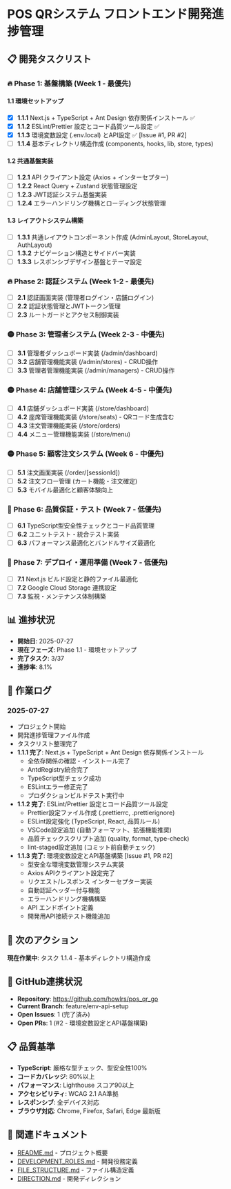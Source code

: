# POS QRシステム フロントエンド開発進捗管理

## 📋 開発タスクリスト

### 🔥 **Phase 1: 基盤構築** (Week 1 - 最優先)

#### 1.1 環境セットアップ

- [x] **1.1.1** Next.js + TypeScript + Ant Design 依存関係インストール ✅
- [x] **1.1.2** ESLint/Prettier 設定とコード品質ツール設定 ✅
- [x] **1.1.3** 環境変数設定 (.env.local) とAPI設定 ✅ [Issue #1, PR #2]
- [ ] **1.1.4** 基本ディレクトリ構造作成 (components, hooks, lib, store, types)

#### 1.2 共通基盤実装

- [ ] **1.2.1** API クライアント設定 (Axios + インターセプター)
- [ ] **1.2.2** React Query + Zustand 状態管理設定
- [ ] **1.2.3** JWT認証システム基盤実装
- [ ] **1.2.4** エラーハンドリング機構とローディング状態管理

#### 1.3 レイアウトシステム構築

- [ ] **1.3.1** 共通レイアウトコンポーネント作成 (AdminLayout, StoreLayout, AuthLayout)
- [ ] **1.3.2** ナビゲーション構造とサイドバー実装
- [ ] **1.3.3** レスポンシブデザイン基盤とテーマ設定

### 🔥 **Phase 2: 認証システム** (Week 1-2 - 最優先)

- [ ] **2.1** 認証画面実装 (管理者ログイン・店舗ログイン)
- [ ] **2.2** 認証状態管理とJWTトークン管理
- [ ] **2.3** ルートガードとアクセス制御実装

### 🟡 **Phase 3: 管理者システム** (Week 2-3 - 中優先)

- [ ] **3.1** 管理者ダッシュボード実装 (/admin/dashboard)
- [ ] **3.2** 店舗管理機能実装 (/admin/stores) - CRUD操作
- [ ] **3.3** 管理者管理機能実装 (/admin/managers) - CRUD操作

### 🟡 **Phase 4: 店舗管理システム** (Week 4-5 - 中優先)

- [ ] **4.1** 店舗ダッシュボード実装 (/store/dashboard)
- [ ] **4.2** 座席管理機能実装 (/store/seats) - QRコード生成含む
- [ ] **4.3** 注文管理機能実装 (/store/orders)
- [ ] **4.4** メニュー管理機能実装 (/store/menu)

### 🟡 **Phase 5: 顧客注文システム** (Week 6 - 中優先)

- [ ] **5.1** 注文画面実装 (/order/[sessionId])
- [ ] **5.2** 注文フロー管理 (カート機能・注文確定)
- [ ] **5.3** モバイル最適化と顧客体験向上

### 🔵 **Phase 6: 品質保証・テスト** (Week 7 - 低優先)

- [ ] **6.1** TypeScript型安全性チェックとコード品質管理
- [ ] **6.2** ユニットテスト・統合テスト実装
- [ ] **6.3** パフォーマンス最適化とバンドルサイズ最適化

### 🔵 **Phase 7: デプロイ・運用準備** (Week 7 - 低優先)

- [ ] **7.1** Next.js ビルド設定と静的ファイル最適化
- [ ] **7.2** Google Cloud Storage 連携設定
- [ ] **7.3** 監視・メンテナンス体制構築

## 📊 進捗状況

- **開始日**: 2025-07-27
- **現在フェーズ**: Phase 1.1 - 環境セットアップ
- **完了タスク**: 3/37
- **進捗率**: 8.1%

## 📝 作業ログ

### 2025-07-27

- プロジェクト開始
- 開発進捗管理ファイル作成
- タスクリスト整理完了
- **1.1.1 完了**: Next.js + TypeScript + Ant Design 依存関係インストール
  - 全依存関係の確認・インストール完了
  - AntdRegistry統合完了
  - TypeScript型チェック成功
  - ESLintエラー修正完了
  - プロダクションビルドテスト実行中
- **1.1.2 完了**: ESLint/Prettier 設定とコード品質ツール設定
  - Prettier設定ファイル作成 (.prettierrc, .prettierignore)
  - ESLint設定強化 (TypeScript, React, 品質ルール)
  - VSCode設定追加 (自動フォーマット、拡張機能推奨)
  - 品質チェックスクリプト追加 (quality, format, type-check)
  - lint-staged設定追加 (コミット前自動チェック)
- **1.1.3 完了**: 環境変数設定とAPI基盤構築 [Issue #1, PR #2]
  - 型安全な環境変数管理システム実装
  - Axios APIクライアント設定完了
  - リクエスト/レスポンス インターセプター実装
  - 自動認証ヘッダー付与機能
  - エラーハンドリング機構構築
  - API エンドポイント定義
  - 開発用API接続テスト機能追加

## 🎯 次のアクション

**現在作業中**: タスク 1.1.4 - 基本ディレクトリ構造作成

## 🔄 GitHub連携状況
- **Repository**: https://github.com/howlrs/pos_qr_go
- **Current Branch**: feature/env-api-setup
- **Open Issues**: 1 (完了済み)
- **Open PRs**: 1 (#2 - 環境変数設定とAPI基盤構築)

## 📋 品質基準

- **TypeScript**: 厳格な型チェック、型安全性100%
- **コードカバレッジ**: 80%以上
- **パフォーマンス**: Lighthouse スコア90以上
- **アクセシビリティ**: WCAG 2.1 AA準拠
- **レスポンシブ**: 全デバイス対応
- **ブラウザ対応**: Chrome, Firefox, Safari, Edge 最新版

## 🔗 関連ドキュメント

- [README.md](./README.md) - プロジェクト概要
- [DEVELOPMENT_ROLES.md](./DEVELOPMENT_ROLES.md) - 開発役務定義
- [FILE_STRUCTURE.md](./FILE_STRUCTURE.md) - ファイル構造定義
- [DIRECTION.md](./DIRECTION.md) - 開発ディレクション
